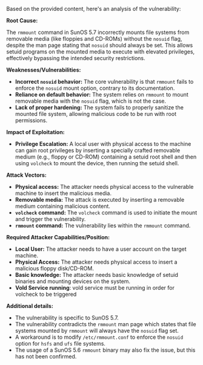 Based on the provided content, here's an analysis of the vulnerability:

**Root Cause:**

The `rmmount` command in SunOS 5.7 incorrectly mounts file systems from removable media (like floppies and CD-ROMs) without the `nosuid` flag, despite the man page stating that `nosuid` should always be set. This allows setuid programs on the mounted media to execute with elevated privileges, effectively bypassing the intended security restrictions.

**Weaknesses/Vulnerabilities:**

-   **Incorrect `nosuid` behavior:** The core vulnerability is that `rmmount` fails to enforce the `nosuid` mount option, contrary to its documentation.
-   **Reliance on default behavior:** The system relies on `rmmount` to mount removable media with the `nosuid` flag, which is not the case.
-   **Lack of proper hardening:** The system fails to properly sanitize the mounted file system, allowing malicious code to be run with root permissions.

**Impact of Exploitation:**

-   **Privilege Escalation:** A local user with physical access to the machine can gain root privileges by inserting a specially crafted removable medium (e.g., floppy or CD-ROM) containing a setuid root shell and then using `volcheck` to mount the device, then running the setuid shell.

**Attack Vectors:**

-   **Physical access:** The attacker needs physical access to the vulnerable machine to insert the malicious media.
-   **Removable media:** The attack is executed by inserting a removable medium containing malicious content.
-   **`volcheck` command:** The `volcheck` command is used to initiate the mount and trigger the vulnerability.
-   **`rmmount` command:** The vulnerability lies within the `rmmount` command.

**Required Attacker Capabilities/Position:**

-   **Local User:** The attacker needs to have a user account on the target machine.
-   **Physical Access:** The attacker needs physical access to insert a malicious floppy disk/CD-ROM.
-   **Basic knowledge:** The attacker needs basic knowledge of setuid binaries and mounting devices on the system.
-   **Vold Service running**: vold service must be running in order for volcheck to be triggered

**Additional details:**

-   The vulnerability is specific to SunOS 5.7.
-   The vulnerability contradicts the `rmmount` man page which states that file systems mounted by `rmmount` will always have the `nosuid` flag set.
-   A workaround is to modify `/etc/rmmount.conf` to enforce the `nosuid` option for `hsfs` and `ufs` file systems.
-   The usage of a SunOS 5.6 `rmmount` binary may also fix the issue, but this has not been confirmed.